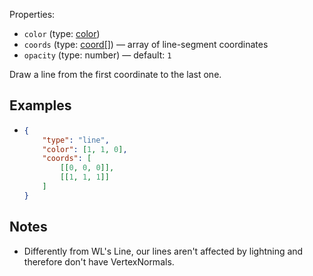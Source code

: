Properties:
- `color` (type: [color](/mathics-threejs-backend/types/color))
- `coords` (type: [coord[]](/mathics-threejs-backend/types/coord)) — array of line-segment coordinates
- `opacity` (type: number) — default: `1`

Draw a line from the first coordinate to the last one.

## Examples
- ```json
  {
      "type": "line",
      "color": [1, 1, 0],
      "coords": [
          [[0, 0, 0]],
          [[1, 1, 1]]
      ]
  }
  ```
  <div class='center' id='graphics-container'></div>
  <script>
  	drawGraphics3d(
  		document.getElementById('graphics-container'),
  		{
  			elements: [
  				{
  					type: 'line',
  					color: [1, 1, 0],
  					coords: [
  						[[0, 0, 0]],
  						[[1, 1, 1]]
  					]
  				}
  			],
  			viewpoint: [2, -4, 4]
  		}
  	);
  </script>

## Notes
-  Differently from WL's Line, our lines aren't affected by lightning and therefore don't have VertexNormals.
